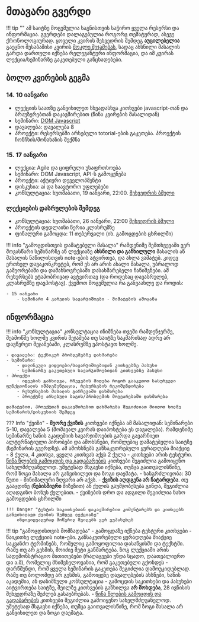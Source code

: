 # მთავარი გვერდი
!!! tip ""
	ამ საიტზე მოცემულია საგნისთვის საჭირო ყველა რესურსი და ინფორმაცია. გვერდები დალაგებულია როგორც თემატურად, ასევე ქრონოლოგიურად. 
	ყოველი კვირის შეხვედრის შემდეგ **აუცილებელია** გაეცნო შესაბამისი კვირის [მოკლე შეჯამებას](/22f/00_review), სადაც ახსნილი მასალის გარდა დართული იქნება რელევანტური ინფორმაცია, და იმ კვირას ლექცია/სემინარზე გაკეთებული განცხადებები. 

## ბოლო კვირების გეგმა


### 14. 10 იანვარი
- ლექციის საათზე განვიხილეთ სხვადასხვა კითხვები javascript-თან და ბრაუზერებთან დაკავშირებით (წინა კვირების მასალიდან)
- სემინარი: [DOM Javascript][1]
- დავალება: დავალება 8
- პროექტი: რესურსებში არსებული totorial-ების გაკეთება. პროექტის ჩონჩხის/მონახაზის შექმნა

### 15. 17 იანვარი
- ლექცია: Agile და ციფრული უსაფრთხოება
- სემინარი: DOM Javascript, API-ს გამოყენება
- პროექტი: აქტიური დეველოპმენტი
- დისკუსია: ai და საავტორო უფლებები
- კონსულტაცია: ხუთშაბათი, 19 იანვარი, 22:00. [შეხვედრის ბმული][2]

### ლექციების დასრულების შემდეგ
- კონსულტაცია: ხუთშაბათი, 26 იანვარი, 22:00 [შეხვედრის ბმული][3]
- პროექტის დედლაინი წერია კლასრუმზე
- ფინალური გამოცდა: 11 თებერვალი (იხ. გამოცდების ცხრილში)


!!! info "გამოცდისთვის დამატებული მასალა"
	რამდენიმე შემთხვევაში ვერ მოვასწარი სემინარზე ან ლექციაზე **ახსნილი და განხილული** მასალის ან მასალის ნაწილისთვის note-ების ატვირთვა, და ახლა ვამატებ. კიდევ ერთხელ დავაკონკრეტებ, რომ ეს არ არის ახალი მასალა, უბრალოდ გამეორებაში და დამახსოვრებაში დასახმარებელი ჩანიშვნები. ამ რესურსებს ეტაპობრივად ავტვირთავ (და როდესაც დავასრულებ, კლასრუმზე დავპოსტავ). ქვემოთ მოცემულია რა განვაახლე და როდის:
	
	- 15 იანვარი
		- სემინარი 4 კარელის სავარჯიშოები - მიმატების ამოცანა


## ინფორმაცია
!!! info "კონსულტაცია"
	კონსულტაცია ინიშნება თვეში რამდენჯერმე, შეამოწმე ხოლმე კვირის შეჯამება თუ საიტზე საკმარისად ადრე არ დავწერეთ შეჯამებაში, კლასრუმზე ვპოსტავთ ხოლმე.
	
	- დავალება: ტექნიკურ პრობლემებზე დახმარება
	- სემინარი: 
		- დალინკული ვიდეოები/სავარჯიშოებიდან კითხვებზე პასუხი
		- სემინარზე გაკეთებული სავარჯიშოებიდან კითხვებზე პასუხი
	- პროექტი
		- იდეების განხილვა, რჩევების მიღება როგორ გააკეთოთ სასურველი ფუნქციონალის იმპლემენტაცია, რესურსების რეკომენდირება
		- რესურსების მასალის გარჩევაში დახმარება
		- პროექტზე არსებული ბაგის/პრობლემის მოგვარებაში დახმარება
	
	დამატებით, პროექტთან დაკავშირებით დახმარება შეგიძლიათ მიიღოთ ხოლმე სემინარის/დისკუსიის შემდეგ

??? Info "ქვიზი"
	- **მეორე ქვიზის** კითხვები იქნება ამ მასალიდან: სემინარები 5-10, დავალება 5 (მომავალ კვირას დაიპოსტება ეს დავალება). რამდენიმე სემინარზე ხანის აკადემიის სავარჯიშოების გარდა გავარჩიეთ ალტერნატიული პირობები და ამოხსნები, რომლებიც დამატებულია საიტზე (სემინარის გვერდზე). ამ ამოხსნებს განსაკუთრებული ყურადღება მიაქციე
	- 8 ქულა, 4 კითხვა, ყველა კითხვას აქვს 2 ქულა
	    - კითხვები არის ტესტური. [წინა წლების გამოცდის და გადაბარების](https://freeuni-digital-technologies.github.io/question-archive/) კითხვები შეგიძლია გამოიყენო სახელმძღვანელოდ. უმეტესად მსგავსი იქნება, თუმცა გაითვალისწინე, რომ ზოგი მასალა არ განვიხილეთ და ზოგი დაემატა.
	- ხანგრძლივობა: 30 წუთი
	- მინიმალური ზღვარი არ აქვს. 
	- **ქვიზის აღდგენა არ ჩატარდება**. თუ გააცდინე (**ნებისმიერი** მიზეზით) ან ქულის გაუმჯობესება გინდა, შეგიძლია აღადგინო ბონუს ქულებით. 
	- ქვიზების დრო და ადგილი შეგიძლია ნახო გამოცდების ცხრილში
	
	
	!!! Danger "ტესტის საკითხებთან დაკავშირებით კომენტარებს და კითხვებს განვიხილავთ ქვიზის შემდეგ ლექციაზე"
		ინდივიდუალურად მოწერილ მეილებს ვერ ვუპასუხებ

	

!!! tip "გამოცდისთვის მომზადება"
	- გამოცდაზე იქნება ტესტური კითხვები
	- წაიკითხე ლექციის note-ები. განსაკუთრებული ყურადღება მიაქციე საკვანძო ტერმინებს, რომელიც გამოყოფილია დასაწყისში და ტექსტში. რამე თუ არ გესმის, მოიძიე მეტი განმარტება. ზოგ ლექციაში არის სადემონსტრაციო მითითებები (რაღაცეები უნდა სცადო, დაათვალიერო და ა.შ), რომელიც მნიშვნელოვანია, რომ გაკეთებული გქონდეს
	- დარწმუნდი, რომ ყველა სემინარის გაკეთება შეგიძლია დამოუკიდებლად. რამე თუ ბოლომდე არ გესმის, გამოიყენე დავალებების ახსნები, ხანის აკადემია, ან დანიშნული კონსულტაცია
	- გამოცდის საკითხები და პასუხები აიტვირთება საიტზე, მეილზე კითხვების განხილვა **არ მოხდება**, 28 ივნისის შეხვედრაზე შეძლებ გასაუბრებას.
	- [წინა წლების გამოცდის და გადაბარების](https://freeuni-digital-technologies.github.io/question-archive/) კითხვები შეგიძლია გამოიყენო სახელმძღვანელოდ. უმეტესად მსგავსი იქნება, თუმცა გაითვალისწინე, რომ ზოგი მასალა არ განვიხილეთ და ზოგი დაემატა.



[1]:	/22f/classwork/14_dom_javascript
[2]:	https://meet.google.com/hjh-xvrk-bpi
[3]:	https://meet.google.com/tdc-imnv-auq